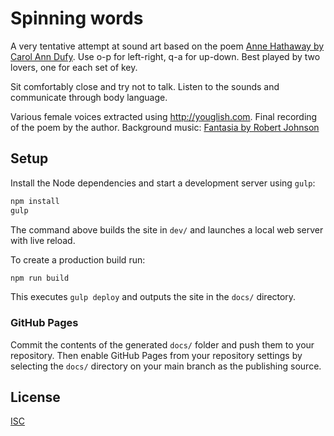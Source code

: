 # Spinning words

A very tentative attempt at sound art based on the poem [Anne Hathaway by Carol Ann Dufy][1].
Use o-p for left-right, q-a for up-down. Best played by two lovers, one for each
set of key.

Sit comfortably close and try not to talk. Listen to the sounds and communicate
through body language.

Various female voices extracted using http://youglish.com.
Final recording of the poem by the author. Background music: [Fantasia by Robert Johnson][2]

## Setup

Install the Node dependencies and start a development server using `gulp`:

```bash
npm install
gulp
```

The command above builds the site in `dev/` and launches a local web server with live reload.

To create a production build run:

```bash
npm run build
```

This executes `gulp deploy` and outputs the site in the `docs/` directory.

### GitHub Pages

Commit the contents of the generated `docs/` folder and push them to your repository. Then enable GitHub Pages from your repository settings by selecting the `docs/` directory on your main branch as the publishing source.

[1]:http://www.scottishpoetrylibrary.org.uk/poetry/poems/anne-hathaway
[2]:https://open.spotify.com/track/5tJ1L1iFP2WRMBPN1gdlTG

## License

[ISC](LICENSE)
